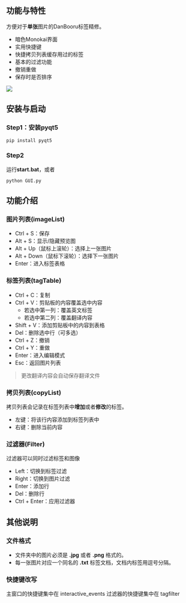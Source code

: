 ## 功能与特性
方便对于**单张**图片的DanBooru标签精修。

- 暗色Monokai界面
- 实用快捷键
- 快捷拷贝列表缓存用过的标签
- 基本的过滤功能
- 撤销重做
- 保存时是否排序

![](./display.png)

## 安装与启动

### Step1：安装pyqt5

```
pip install pyqt5
```

### Step2
运行**start.bat**，或者
```
python GUI.py
```

## 功能介绍

### 图片列表(imageList)

- Ctrl + S：保存
- Alt + S：显示/隐藏预览图
- Alt + Up（鼠标上滚轮）：选择上一张图片
- Alt + Down（鼠标下滚轮）：选择下一张图片
- Enter：进入标签表格

### 标签列表(tagTable)

- Ctrl + C：复制
- Ctrl + V：剪贴板的内容覆盖选中内容
  - 若选中第一列：覆盖英文标签
  - 若选中第二列：覆盖翻译内容
- Shift + V：添加剪贴板中的内容到表格
- Del：删除选中行（可多选）
- Ctrl + Z：撤销
- Ctrl + Y：重做
- Enter：进入编辑模式
- Esc：返回图片列表

> 更改翻译内容会自动保存翻译文件

### 拷贝列表(copyList)
拷贝列表会记录在标签列表中**增加**或者**修改**的标签。

- 左键：将该行内容添加到标签列表中
- 右键：删除当前内容

### 过滤器(Filter)
过滤器可以同时过滤标签和图像

- Left：切换到标签过滤
- Right：切换到图片过滤
- Enter：添加行
- Del：删除行
- Ctrl + Enter：应用过滤器

## 其他说明

### 文件格式
- 文件夹中的图片必须是 **.jpg** 或者 **.png** 格式的。
- 每一张图片对应一个同名的 **.txt** 标签文档，文档内标签用逗号分隔。

### 快捷键改写
主窗口的快捷键集中在 interactive_events
过滤器的快捷键集中在 tagfilter

